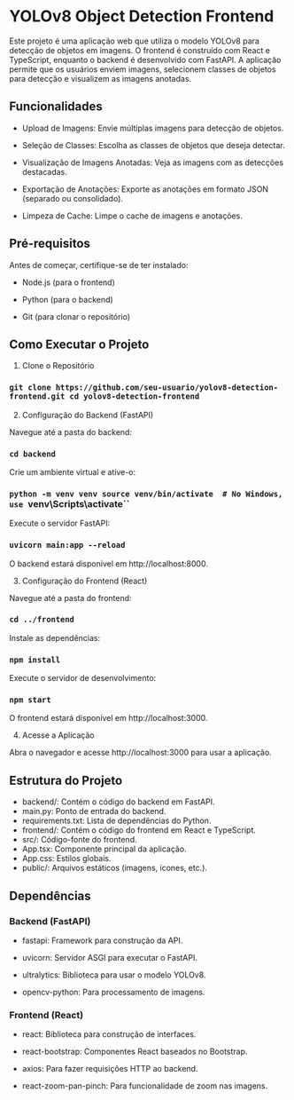 # YOLOv8 Object Detection Frontend

Este projeto é uma aplicação web que utiliza o modelo YOLOv8 para detecção de objetos em imagens. O frontend é construído com React e TypeScript, enquanto o backend é desenvolvido com FastAPI. A aplicação permite que os usuários enviem imagens, selecionem classes de objetos para detecção e visualizem as imagens anotadas.

## Funcionalidades

- Upload de Imagens: Envie múltiplas imagens para detecção de objetos.

- Seleção de Classes: Escolha as classes de objetos que deseja detectar.

- Visualização de Imagens Anotadas: Veja as imagens com as detecções destacadas.

- Exportação de Anotações: Exporte as anotações em formato JSON (separado ou consolidado).

- Limpeza de Cache: Limpe o cache de imagens e anotações.

## Pré-requisitos

Antes de começar, certifique-se de ter instalado:

- Node.js (para o frontend)

- Python (para o backend)

- Git (para clonar o repositório)

## Como Executar o Projeto

1. Clone o Repositório

### `git clone https://github.com/seu-usuario/yolov8-detection-frontend.git cd yolov8-detection-frontend`

2. Configuração do Backend (FastAPI)

Navegue até a pasta do backend:

### `cd backend`

Crie um ambiente virtual e ative-o:

### `python -m venv venv source venv/bin/activate  # No Windows, use `venv\Scripts\activate``

Execute o servidor FastAPI:

### `uvicorn main:app --reload`

O backend estará disponível em http://localhost:8000.

3. Configuração do Frontend (React)

Navegue até a pasta do frontend:

### `cd ../frontend`

Instale as dependências:

### `npm install`

Execute o servidor de desenvolvimento:

### `npm start`

O frontend estará disponível em http://localhost:3000.

4. Acesse a Aplicação

Abra o navegador e acesse http://localhost:3000 para usar a aplicação.

## Estrutura do Projeto

- backend/: Contém o código do backend em FastAPI.
 - main.py: Ponto de entrada do backend.
 - requirements.txt: Lista de dependências do Python.
- frontend/: Contém o código do frontend em React e TypeScript.
 - src/: Código-fonte do frontend.
  - App.tsx: Componente principal da aplicação.
  - App.css: Estilos globais.
 - public/: Arquivos estáticos (imagens, ícones, etc.).

## Dependências

### Backend (FastAPI)

- fastapi: Framework para construção da API.

- uvicorn: Servidor ASGI para executar o FastAPI.

- ultralytics: Biblioteca para usar o modelo YOLOv8.

- opencv-python: Para processamento de imagens.

### Frontend (React)

- react: Biblioteca para construção de interfaces.

- react-bootstrap: Componentes React baseados no Bootstrap.

- axios: Para fazer requisições HTTP ao backend.

- react-zoom-pan-pinch: Para funcionalidade de zoom nas imagens.

